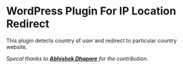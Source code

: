 # WordPress Plugin For IP Location Redirect

This plugin detects country of user and redirect to particular country website.

_Specal thanks to [**Abhishek Dhapare**](https://github.com/abhishekdhapare9392) for the contribution._